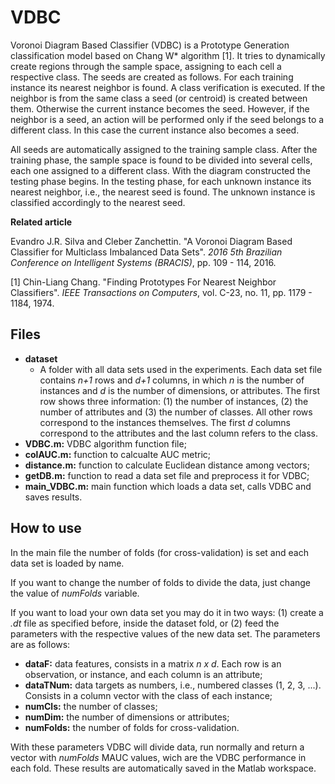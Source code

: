 # VDBC

Voronoi Diagram Based Classifier (VDBC) is a Prototype Generation classification model based on Chang W* algorithm [1]. It tries to dynamically create regions through the sample space, assigning to each cell a respective class. The seeds are created as follows. For each training instance its nearest neighbor is found. A class verification is executed. If the neighbor is from the same class a seed (or centroid) is created between them. Otherwise the current instance becomes the seed. However, if the neighbor is a seed, an action will be performed only if the seed belongs to a different class. In this case the current instance also becomes a seed.

All seeds are automatically assigned to the training sample class. After the training phase, the sample space is found to be divided into several cells, each one assigned to a different class. With the diagram constructed the testing phase begins. In the testing phase, for each unknown instance its nearest neighbor, i.e., the nearest seed is found. The unknown instance is classified accordingly to the nearest seed.

**Related article**

Evandro J.R. Silva and Cleber Zanchettin. "A Voronoi Diagram Based Classifier for Multiclass Imbalanced Data Sets". *2016 5th Brazilian Conference on Intelligent Systems (BRACIS)*, pp. 109 - 114, 2016.

[1] Chin-Liang Chang. "Finding Prototypes For Nearest Neighbor Classifiers". *IEEE Transactions on Computers*, vol. C-23, no. 11, pp. 1179 - 1184, 1974.

## Files

 - **dataset**
	 - A folder with all data sets used in the experiments. Each data set file contains *n+1* rows and *d+1* columns, in which *n* is the number of instances and *d* is the number of dimensions, or attributes. The first row shows three information: (1) the number of instances, (2) the number of attributes and (3) the number of classes. All other rows correspond to the instances themselves. The first *d* columns correspond to the attributes and the last column refers to the class.
- **VDBC.m:** VDBC algorithm function file;
- **colAUC.m:** function to calcualte AUC metric;
- **distance.m:** function to calculate Euclidean distance among vectors;
- **getDB.m:** function to read a data set file and preprocess it for VDBC;
- **main_VDBC.m:** main function which loads a data set, calls VDBC and saves results.

## How to use
In the main file the number of folds (for cross-validation) is set and each data set is loaded by name. 

If you want to change the number of folds to divide the data, just change the value of *numFolds* variable.

If you want to load your own data set you may do it in two ways: (1) create a *.dt* file as specified before, inside the dataset fold, or (2) feed the parameters with the respective values of the new data set. The parameters are as follows:

 - **dataF:** data features, consists in a matrix *n x d*. Each row is an observation, or instance, and each column is an attribute;
 - **dataTNum:** data targets as numbers, i.e., numbered classes (1, 2, 3, ...). Consists in a column vector with the class of each instance;
 - **numCls:** the number of classes;
 - **numDim:** the number of dimensions or attributes;
 - **numFolds:** the number of folds for cross-validation.

With these parameters VDBC will divide data, run normally and return a vector with *numFolds* MAUC values, wich are the VDBC performance in each fold. These results are automatically saved in the Matlab workspace.
